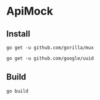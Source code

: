 # ApiMock
## Install
```
go get -u github.com/gorilla/mux
```
```
go get -u github.com/google/uuid
```
## Build 
```
go build
```
